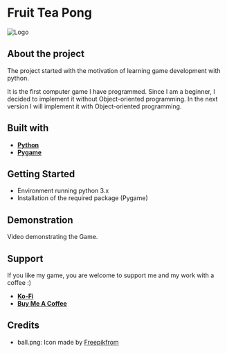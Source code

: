
# Fruit Tea Pong

![Logo](https://www.webhawk-design.com/wp-content/uploads/Fruit-Tea-Pong.jpg)



## About the project
The project started with the motivation of learning game development with python. 

It is the first computer game I have programmed. Since I am a beginner, I decided to implement it without Object-oriented programming. In the next version I will implement it with Object-oriented programming.


## Built with

- [**Python**](https://www.python.org)
- [**Pygame**](https://www.pygame.org)


## Getting Started

- Environment running python 3.x
- Installation of the required package (Pygame)

## Demonstration

Video demonstrating the Game.



## Support

If you like my game, you are welcome to support me and my work with a coffee :)

- [**Ko-Fi**](https://www.ko-fi.com/lovecoffeeandcoding)
- [**Buy Me A Coffee**](https://www.buymeacoffee.com/lovecoffeeandcoding)


## Credits
- ball.png: Icon made by [Freepik](https://www.flaticon.com/authors/freepik)[from](https://www.flaticon.com)
